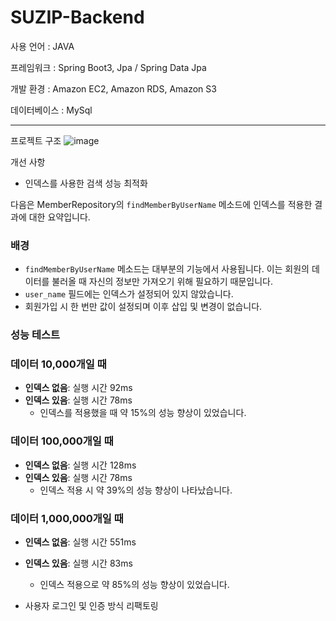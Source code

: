 # SUZIP-Backend

사용 언어 : JAVA

프레임워크 : Spring Boot3, Jpa / Spring Data Jpa

개발 환경 : Amazon EC2, Amazon RDS, Amazon S3

데이터베이스 : MySql

---
프로젝트 구조
![image](https://github.com/user-attachments/assets/323dc90a-4e11-489d-9db0-158463a35d1d)

개선 사항
- 인덱스를 사용한 검색 성능 최적화

다음은 MemberRepository의 `findMemberByUserName` 메소드에 인덱스를 적용한 결과에 대한 요약입니다.

### 배경

- `findMemberByUserName` 메소드는 대부분의 기능에서 사용됩니다. 이는 회원의 데이터를 불러올 때 자신의 정보만 가져오기 위해 필요하기 때문입니다.
- `user_name` 필드에는 인덱스가 설정되어 있지 않았습니다.
- 회원가입 시 한 번만 값이 설정되며 이후 삽입 및 변경이 없습니다.

### 성능 테스트

### 데이터 10,000개일 때

- **인덱스 없음**: 실행 시간 92ms
- **인덱스 있음**: 실행 시간 78ms
    - 인덱스를 적용했을 때 약 15%의 성능 향상이 있었습니다.

### 데이터 100,000개일 때

- **인덱스 없음**: 실행 시간 128ms
- **인덱스 있음**: 실행 시간 78ms
    - 인덱스 적용 시 약 39%의 성능 향상이 나타났습니다.

### 데이터 1,000,000개일 때

- **인덱스 없음**: 실행 시간 551ms
- **인덱스 있음**: 실행 시간 83ms
    - 인덱스 적용으로 약 85%의 성능 향상이 있었습니다.
 



- 사용자 로그인 및 인증 방식 리팩토링
